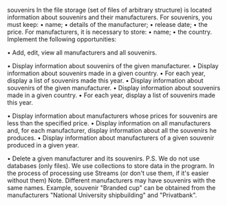  souvenirs
 In the file storage (set of files of arbitrary structure) is located
information about souvenirs and their manufacturers.
For souvenirs, you must keep:
• name;
• details of the manufacturer;
• release date;
• the price.
For manufacturers, it is necessary to store:
• name;
• the country.
Implement the following opportunities:

• Add, edit, view all manufacturers and all souvenirs.


• Display information about souvenirs of the given manufacturer.
• Display information about souvenirs made in a given country.
• For each year, display a list of souvenirs made this year.
• Display information about souvenirs of the given manufacturer.
• Display information about souvenirs made in a given country.
• For each year, display a list of souvenirs made this year.


• Display information about manufacturers whose prices for souvenirs are less than the specified price.
• Display information on all manufacturers and, for each manufacturer, display information
about all the souvenirs he produces.
• Display information about manufacturers of a given souvenir produced in a given year.

• Delete a given manufacturer and its souvenirs.
P.S. We do not use databases (only files).
We use collections to store data in the program. In the process of processing
use Streams (or don't use them, if it's easier without them)
Note. Different manufacturers may have souvenirs with the same names. Example,
souvenir "Branded cup" can be obtained from the manufacturers "National University
shipbuilding" and "Privatbank".
